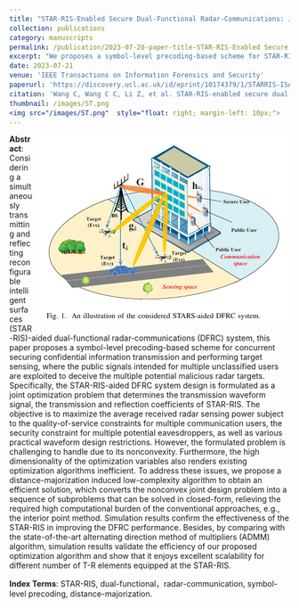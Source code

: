 ```yaml
---
title: "STAR-RIS-Enabled Secure Dual-Functional Radar-Communications: Joint Waveform and Reflective Beamforming Optimization"
collection: publications
category: manuscripts
permalink: /publication/2023-07-20-paper-title-STAR-RIS-Enabled Secure Dual-Functional Radar-Communications:Joint Waveform and Reflective Beamforming Optimization
excerpt: "We proposes a symbol-level precoding-based scheme for STAR-RIS-aided dual-functional radar-communications (DFRC) systems. The aim is to securely transmit confidential information and perform target sensing concurrently. A joint optimization problem is formulated to maximize the average received radar sensing power, subject to constraints on communication users' quality-of-service and security, as well as practical waveform design restrictions."
date: 2023-07-21
venue: 'IEEE Transactions on Information Forensics and Security'
paperurl: 'https://discovery.ucl.ac.uk/id/eprint/10174379/1/STARRIS-ISAC.pdf'
citation: 'Wang C, Wang C C, Li Z, et al. STAR-RIS-enabled secure dual-functional radar-communications: Joint waveform and reflective beamforming optimization[J]. IEEE Transactions on Information Forensics and Security, 2023, 18: 4577-4592.'
thumbnail: /images/ST.png
<img src="/images/ST.png"  style="float: right; margin-left: 10px;">
---
```

<img src="/images/ST.png"  style="float: right; margin-left: 10px;">


**Abstract**: Considering a simultaneously transmitting and reflecting reconfigurable intelligent surfaces (STAR-RIS)-aided dual-functional radar-communications (DFRC) system, this paper proposes a symbol-level precoding-based scheme for concurrent securing confidential information transmission and performing target sensing, where the public signals intended for multiple unclassified users are exploited to deceive the multiple potential malicious radar targets. Specifically, the STAR-RIS-aided DFRC system design is formulated as a joint optimization problem that determines the transmission waveform signal, the transmission and reflection coefficients of STAR-RIS. The objective is to maximize the average received radar sensing power subject to the quality-of-service constraints for multiple communication users, the security constraint for multiple potential eavesdroppers, as well as various practical waveform design restrictions. However, the formulated problem is challenging to handle due to its nonconvexity. Furthermore, the high dimensionality of the optimization variables also renders existing optimization algorithms inefficient. To address these issues, we propose a distance-majorization induced low-complexity algorithm to obtain an efficient solution, which converts the nonconvex joint design problem into a sequence of subproblems that can be solved in closed-form, relieving the required high computational burden of the conventional approaches, e.g., the interior point method. Simulation results confirm the effectiveness of the STAR-RIS in improving the DFRC performance. Besides, by comparing with the state-of-the-art alternating direction method of multipliers (ADMM) algorithm, simulation results validate the efficiency of our proposed optimization algorithm and show that it enjoys excellent scalability for different number of T-R elements equipped at the STAR-RIS.

**Index Terms**: STAR-RIS, dual-functional，radar-communication, symbol-level precoding, distance-majorization.





